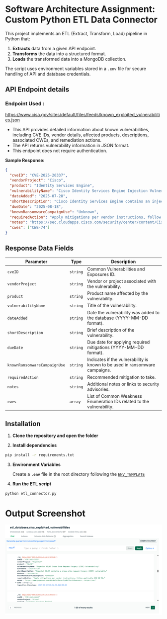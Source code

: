 # Software Architecture Assignment: Custom Python ETL Data Connector

This project implements an ETL (Extract, Transform, Load) pipeline in Python that:

1. **Extracts** data from a given API endpoint.
2. **Transforms** the data into a structured format.
3. **Loads** the transformed data into a MongoDB collection.

The script uses environment variables stored in a `.env` file for secure handling of API and database credentials.

## API Endpoint details

### Endpoint Used :

https://www.cisa.gov/sites/default/files/feeds/known_exploited_vulnerabilities.json

- This API provides detailed information about known vulnerabilities, including CVE IDs, vendor details, affected products, descriptions, associated CWEs, and remediation actions.
- The API returns vulnerability information in JSON format.
- This endpoint does not require authentication.

**Sample Response:**

```json
{
  "cveID": "CVE-2025-20337",
  "vendorProject": "Cisco",
  "product": "Identity Services Engine",
  "vulnerabilityName": "Cisco Identity Services Engine Injection Vulnerability",
  "dateAdded": "2025-07-28",
  "shortDescription": "Cisco Identity Services Engine contains an injection vulnerability in …",
  "dueDate": "2025-08-18",
  "knownRansomwareCampaignUse": "Unknown",
  "requiredAction": "Apply mitigations per vendor instructions, follow applicable BOD 22-01…",
  "notes": "https://sec.cloudapps.cisco.com/security/center/content/CiscoSecurityA…",
  "cwes": ["CWE-74"]
}
```

## Response Data Fields

| Parameter                    | Type     | Description                                                                 |
| ---------------------------- | -------- | --------------------------------------------------------------------------- |
| `cveID`                      | `string` | Common Vulnerabilities and Exposures ID.                                    |
| `vendorProject`              | `string` | Vendor or project associated with the vulnerability.                        |
| `product`                    | `string` | Product name affected by the vulnerability.                                 |
| `vulnerabilityName`          | `string` | Title of the vulnerability.                                                 |
| `dateAdded`                  | `string` | Date the vulnerability was added to the database (YYYY-MM-DD format).       |
| `shortDescription`           | `string` | Brief description of the vulnerability.                                     |
| `dueDate`                    | `string` | Due date for applying required mitigations (YYYY-MM-DD format).             |
| `knownRansomwareCampaignUse` | `string` | Indicates if the vulnerability is known to be used in ransomware campaigns. |
| `requiredAction`             | `string` | Recommended mitigation to take.                                             |
| `notes`                      | `string` | Additional notes or links to security advisories.                           |
| `cwes`                       | `array`  | List of Common Weakness Enumeration IDs related to the vulnerability.       |

## Installation

1. **Clone the repository and open the folder**

2. **Install dependencies**

```bash
pip install -r requirements.txt
```

3. **Environment Variables**

   Create a **`.env`** file in the root directory following the [`ENV_TEMPLATE`](./ENV_TEMPLATE)

4. **Run the ETL script**

```bash
python etl_connector.py
```

# Output Screenshot

![Sample Screenshot](MongoDB_sc.png)
